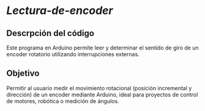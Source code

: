 # *Lectura-de-encoder*
## Descrpción del código
Este programa en Arduino permite leer y determinar el sentido de giro de un encoder rotatorio utilizando interrupciones externas.

## Objetivo
Permitir al usuario medir el movimiento rotacional (posición incremental y dirección) de un encoder mediante Arduino, ideal para proyectos de control de motores, robótica o medición de ángulos.



